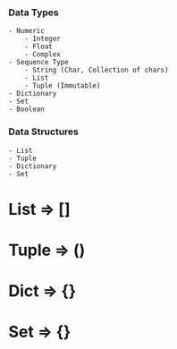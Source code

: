 ### Data Types
    - Numeric
        - Integer
        - Float
        - Complex
    - Sequence Type
        - String (Char, Collection of chars)
        - List
        - Tuple (Immutable)
    - Dictionary
    - Set
    - Boolean

### Data Structures
    - List
    - Tuple
    - Dictionary
    - Set

# List => []
# Tuple => ()
# Dict => {}
# Set => {}
